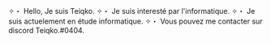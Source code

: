 ✧・ Hello, Je suis Teiqko.
✧・ Je suis interesté par l'informatique.
✧・ Je suis actuelement en étude informatique. 
✧・ Vous pouvez me contacter sur discord Teiqko.#0404.


